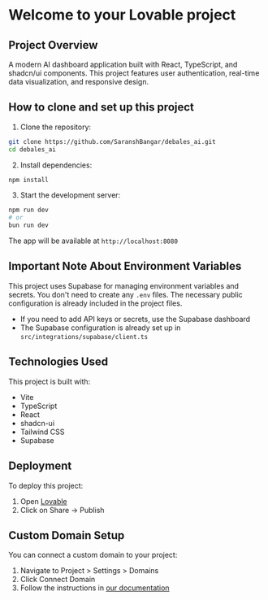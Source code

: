 # Welcome to your Lovable project

## Project Overview

A modern AI dashboard application built with React, TypeScript, and shadcn/ui components. This project features user authentication, real-time data visualization, and responsive design.

## How to clone and set up this project

1. Clone the repository:

```sh
git clone https://github.com/SaranshBangar/debales_ai.git
cd debales_ai
```

2. Install dependencies:

```sh
npm install
```

3. Start the development server:

```sh
npm run dev
# or
bun run dev
```

The app will be available at `http://localhost:8080`

## Important Note About Environment Variables

This project uses Supabase for managing environment variables and secrets. You don't need to create any `.env` files. The necessary public configuration is already included in the project files.

- If you need to add API keys or secrets, use the Supabase dashboard
- The Supabase configuration is already set up in `src/integrations/supabase/client.ts`

## Technologies Used

This project is built with:

- Vite
- TypeScript
- React
- shadcn-ui
- Tailwind CSS
- Supabase

## Deployment

To deploy this project:

1. Open [Lovable](https://lovable.dev/projects/a5e0e06b-2fdd-4b70-909f-48cb07384c00)
2. Click on Share -> Publish

## Custom Domain Setup

You can connect a custom domain to your project:

1. Navigate to Project > Settings > Domains
2. Click Connect Domain
3. Follow the instructions in [our documentation](https://docs.lovable.dev/tips-tricks/custom-domain#step-by-step-guide)

